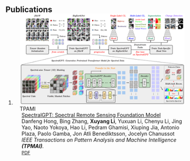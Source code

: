 <h2 id="publications" style="margin: 2px 0px -15px;">Publications</h2>

<div class="publications">
<ol class="bibliography">


<li>
<div class="pub-row">

  <div class="col-sm-3 abbr" style="position: relative;padding-right: 15px;padding-left: 15px;">
    <img src="assets/img/workflow-spectralGPT.jpg" class="teaser img-fluid z-depth-1">
    <abbr class="badge">TPAMI</abbr>
  </div>

  <div class="col-sm-9" style="position: relative;padding-right: 15px;padding-left: 20px;">
    <div class="title"><a href="https://arxiv.org/pdf/2311.07113.pdf">SpectralGPT: Spectral Remote Sensing Foundation Model</a></div>
    <div class="author">Danfeng Hong, Bing Zhang, <strong>Xuyang Li</strong>, Yuxuan Li, Chenyu Li, Jing Yao, Naoto Yokoya, Hao Li, Pedram Ghamisi, Xiuping Jia, Antonio Plaza, Paolo Gamba, Jon Atli Benediktsson, Jocelyn Chanussot</div>
    <div class="periodical"><em>IEEE Transactions on Pattern Analysis and Machine Intelligence <strong>(TPMAI)</strong>.</em></div>
    <div class="links">
    <a href="https://arxiv.org/pdf/2311.07113.pdf" class="btn btn-sm z-depth-0" role="button" target="_blank" style="font-size:12px;">PDF</a>
    </div>
  </div>
</div>
</li>

  
<br>

</ol>
</div>
